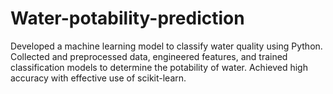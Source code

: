 # Water-potability-prediction
Developed a machine learning model to classify water quality using Python. Collected and preprocessed data, engineered features, and trained classification models to determine the potability of water. Achieved high accuracy with effective use of scikit-learn.
